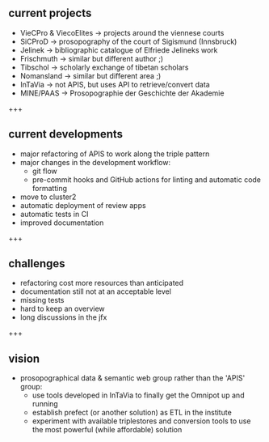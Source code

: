 ## current projects
- VieCPro & ViecoElites -> projects around the viennese courts<!-- .element: class="fragment" -->
- SiCProD -> prosopography of the court of Sigismund (Innsbruck)<!-- .element: class="fragment" -->
- Jelinek -> bibliographic catalogue of Elfriede Jelineks work<!-- .element: class="fragment" -->
- Frischmuth -> similar but different author ;)<!-- .element: class="fragment" -->
- Tibschol -> scholarly exchange of tibetan scholars<!-- .element: class="fragment" -->
- Nomansland -> similar but different area ;)<!-- .element: class="fragment" -->
- InTaVia -> not APIS, but uses API to retrieve/convert data<!-- .element: class="fragment" -->
- MINE/PAAS -> Prosopographie der Geschichte der Akademie<!-- .element: class="fragment" -->

+++

## current developments
- major refactoring of APIS to work along the triple pattern<!-- .element: class="fragment" -->
- major changes in the development workflow:<!-- .element: class="fragment" -->
    - git flow<!-- .element: class="fragment" -->
    - pre-commit hooks and GitHub actions for linting and automatic code formatting<!-- .element: class="fragment" -->
- move to cluster2<!-- .element: class="fragment" -->
- automatic deployment of review apps<!-- .element: class="fragment" -->
- automatic tests in CI<!-- .element: class="fragment" -->
- improved documentation <!-- .element: class="fragment" -->

+++

## challenges
- refactoring cost more resources than anticipated<!-- .element: class="fragment" -->
- documentation still not at an acceptable level<!-- .element: class="fragment" -->
- missing tests<!-- .element: class="fragment" -->
- hard to keep an overview<!-- .element: class="fragment" -->
- long discussions in the jfx<!-- .element: class="fragment" -->

+++

## vision
- prosopographical data & semantic web group rather than the 'APIS' group:<!-- .element: class="fragment" -->
    - use tools developed in InTaVia to finally get the Omnipot up and running<!-- .element: class="fragment" -->
    - establish prefect (or another solution) as ETL in the institute<!-- .element: class="fragment" -->
    - experiment with available triplestores and conversion tools to use the most powerful (while affordable) solution <!-- .element: class="fragment" -->